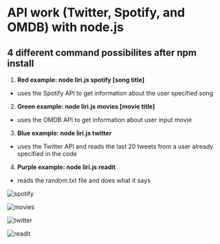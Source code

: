 # **API work (Twitter, Spotify, and OMDB) with node.js**

## 4 different command possibilites after npm install

1. **Red example: node liri.js spotify [song title]**

  * uses the Spotify API to get information about the user specified song



2. **Green example: node liri.js movies [movie title]**

  * uses the OMDB API to get information about user input movie



3. **Blue example: node liri.js twitter**

  * uses the Twitter API and reads the last 20 tweets from a user already specified in the code



4. **Purple example: node liri.js readit**

  * reads the random.txt file and does what it says



![spotify](https://cloud.githubusercontent.com/assets/18673328/19832572/9dde9424-9ddb-11e6-8ad4-6566d7978edb.jpg)

![movies](https://cloud.githubusercontent.com/assets/18673328/19832570/9ddb2668-9ddb-11e6-8d6b-aad2a6c9ba55.jpg)

![twitter](https://cloud.githubusercontent.com/assets/18673328/19832571/9ddb962a-9ddb-11e6-864f-7f9e6c1cd3e4.jpg)

![readit](https://cloud.githubusercontent.com/assets/18673328/19832569/9ddafdbe-9ddb-11e6-8b90-8118636a6f58.jpg)
